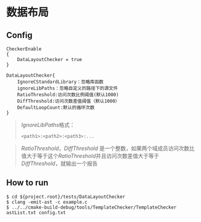 # 数据布局

## Config

```
CheckerEnable
{
	DataLayoutChecker = true
}

DataLayoutChecker{
	IgnoreCStandardLibrary：忽略库函数
	ignoreLibPaths：忽略自定义的路径下的源文件
	RatioThreshold:访问次数比例阈值(默认1000)
	DiffThreshold:访问次数差值阈值（默认1000）
	DefaultLoopCount:默认的循环次数
}
```

>*IgnoreLibPaths*格式： 
>
>``<path1>:<path2>:<path3>:...``

> *RatioThreshold*，*DiffThreshold*
> 是一个整数，如果两个域成员访问次数比值大于等于这个*RatioThreshold*并且访问次数差值大于等于*DiffThreshold*，就输出一个报告
## How to run

```shell
$ cd ${project.root}/tests/DataLayoutChecker
$ clang -emit-ast -c example.c
$ ../../cmake-build-debug/tools/TemplateChecker/TemplateChecker astList.txt config.txt
```
```